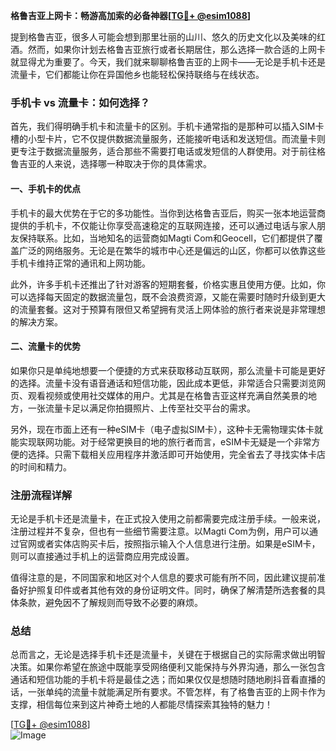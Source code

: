 **格鲁吉亚上网卡：畅游高加索的必备神器[[TG💪+ @esim1088](https://t.me/s/esim1088)]**

提到格鲁吉亚，很多人可能会想到那里壮丽的山川、悠久的历史文化以及美味的红酒。然而，如果你计划去格鲁吉亚旅行或者长期居住，那么选择一款合适的上网卡就显得尤为重要了。今天，我们就来聊聊格鲁吉亚的上网卡——无论是手机卡还是流量卡，它们都能让你在异国他乡也能轻松保持联络与在线状态。

### 手机卡 vs 流量卡：如何选择？

首先，我们得明确手机卡和流量卡的区别。手机卡通常指的是那种可以插入SIM卡槽的小型卡片，它不仅提供数据流量服务，还能接听电话和发送短信。而流量卡则更专注于数据流量服务，适合那些不需要打电话或发短信的人群使用。对于前往格鲁吉亚的人来说，选择哪一种取决于你的具体需求。

#### 一、手机卡的优点

手机卡的最大优势在于它的多功能性。当你到达格鲁吉亚后，购买一张本地运营商提供的手机卡，不仅能让你享受高速稳定的互联网连接，还可以通过电话与家人朋友保持联系。比如，当地知名的运营商如Magti Com和Geocell，它们都提供了覆盖广泛的网络服务。无论是在繁华的城市中心还是偏远的山区，你都可以依靠这些手机卡维持正常的通讯和上网功能。

此外，许多手机卡还推出了针对游客的短期套餐，价格实惠且使用方便。比如，你可以选择每天固定的数据流量包，既不会浪费资源，又能在需要时随时升级到更大的流量套餐。这对于预算有限但又希望拥有灵活上网体验的旅行者来说是非常理想的解决方案。

#### 二、流量卡的优势

如果你只是单纯地想要一个便捷的方式来获取移动互联网，那么流量卡可能是更好的选择。流量卡没有语音通话和短信功能，因此成本更低，非常适合只需要浏览网页、观看视频或使用社交媒体的用户。尤其是在格鲁吉亚这样充满自然美景的地方，一张流量卡足以满足你拍摄照片、上传至社交平台的需求。

另外，现在市面上还有一种eSIM卡（电子虚拟SIM卡），这种卡无需物理实体卡就能实现联网功能。对于经常更换目的地的旅行者而言，eSIM卡无疑是一个非常方便的选择。只需下载相关应用程序并激活即可开始使用，完全省去了寻找实体卡店的时间和精力。

### 注册流程详解

无论是手机卡还是流量卡，在正式投入使用之前都需要完成注册手续。一般来说，注册过程并不复杂，但也有一些细节需要注意。以Magti Com为例，用户可以通过官网或者实体店购买卡后，按照指示输入个人信息进行注册。如果是eSIM卡，则可以直接通过手机上的运营商应用完成设置。

值得注意的是，不同国家和地区对个人信息的要求可能有所不同，因此建议提前准备好护照复印件或者其他有效的身份证明文件。同时，确保了解清楚所选套餐的具体条款，避免因不了解规则而导致不必要的麻烦。

### 总结

总而言之，无论是选择手机卡还是流量卡，关键在于根据自己的实际需求做出明智决策。如果你希望在旅途中既能享受网络便利又能保持与外界沟通，那么一张包含通话和短信功能的手机卡将是最佳之选；而如果仅仅是想随时随地刷抖音看直播的话，一张单纯的流量卡就能满足所有要求。不管怎样，有了格鲁吉亚的上网卡作为支撑，相信每位来到这片神奇土地的人都能尽情探索其独特的魅力！

[[TG💪+ @esim1088](https://t.me/s/esim1088)]  
![Image](https://i.postimg.cc/4NQfJmqS/Snipaste-2025-05-13-00-14-12.png)